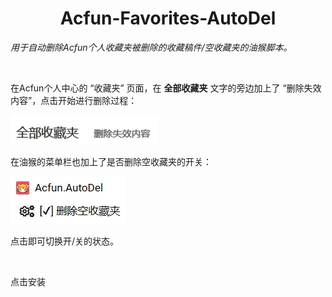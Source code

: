 # <div align="center">Acfun-Favorites-AutoDel</div>
*用于自动删除Acfun个人收藏夹被删除的收藏稿件/空收藏夹的油猴脚本。*

​    

在Acfun个人中心的 “收藏夹” 页面，在 **全部收藏夹** 文字的旁边加上了 “删除失效内容”，点击开始进行删除过程：

![1](/docs/1.webp)

在油猴的菜单栏也加上了是否删除空收藏夹的开关：

![2](/docs/2.webp)

点击即可切换开/关的状态。

​    

点击安装
